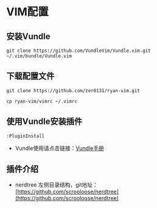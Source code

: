 # VIM配置

## 安装Vundle

```
git clone https://github.com/VundleVim/Vundle.vim.git ~/.vim/bundle/Vundle.vim
```

## 下载配置文件

```
git clone https://github.com/zer0131/ryan-vim.git

cp ryan-vim/vimrc ~/.vimrc
```

## 使用Vundle安装插件

```
:PluginInstall
```

* Vundle使用请点击链接：[Vundle手册](https://github.com/VundleVim/Vundle.vim)

## 插件介绍

* nerdtree
  左侧目录结构，git地址：[https://github.com/scrooloose/nerdtree](https://github.com/scrooloose/nerdtree)

